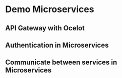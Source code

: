 # Demo Microservices

## API Gateway with Ocelot
## Authentication in Microservices
## Communicate between services in Microservices
